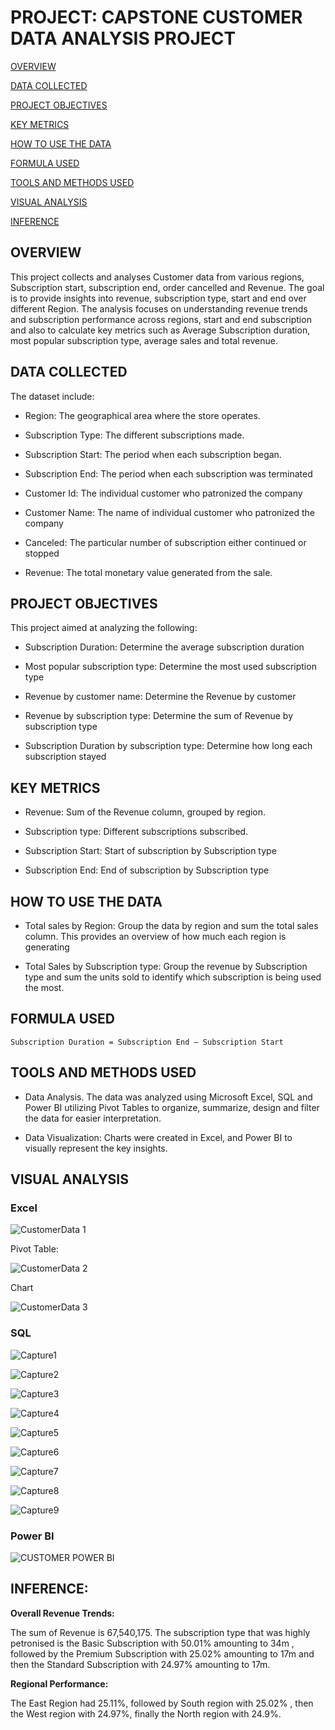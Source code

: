 # PROJECT: CAPSTONE CUSTOMER DATA ANALYSIS PROJECT

[OVERVIEW](#overview)

[DATA COLLECTED](#data-sources)

[PROJECT OBJECTIVES](#project-objective)

[KEY METRICS](#key-metrics)

[HOW TO USE THE DATA](#how-to-use-the-data)

[FORMULA USED](#formula-used)

[TOOLS AND METHODS USED](#tools-and-methods-used)

[VISUAL ANALYSIS](#visual-analysis)

[INFERENCE](#inference)


## OVERVIEW

This project collects and analyses Customer data from various regions, Subscription start,  subscription end, order cancelled and Revenue. The goal is to provide insights into revenue, subscription type, start and end over different Region. The analysis focuses on understanding revenue trends and subscription performance across regions, start and end subscription and also to calculate key metrics such as Average Subscription duration, most popular subscription type, average sales and total revenue.

## DATA COLLECTED

The dataset include:

- Region: The geographical area where the store operates.

- Subscription Type: The different subscriptions made.

- Subscription Start: The period when each subscription began.

- Subscription End: The period when each subscription was terminated

- Customer Id: The individual customer who patronized the company

- Customer Name: The name of individual customer who patronized the company

- Canceled: The particular number of subscription either continued or stopped

- Revenue: The total monetary value generated from the sale.

## PROJECT OBJECTIVES

This project aimed at analyzing the following:

- Subscription Duration: Determine the average subscription duration

- Most popular subscription type: Determine the most used subscription type

- Revenue by customer name: Determine the Revenue by customer

- Revenue by subscription type: Determine the sum of Revenue by subscription type

- Subscription Duration by subscription type: Determine how long each subscription stayed

## KEY METRICS

- Revenue: Sum of the Revenue column, grouped by region.

- Subscription type: Different subscriptions subscribed.

- Subscription Start: Start of subscription by Subscription type

- Subscription End: End of subscription by Subscription type

## HOW TO USE THE DATA

- Total sales by Region: Group the data by region and sum the total sales column. This provides an overview of how much each region is generating

- Total Sales by Subscription type: Group the revenue by Subscription type and sum the units sold to identify which subscription is being used the most.

## FORMULA USED
```
Subscription Duration = Subscription End – Subscription Start
```

## TOOLS AND METHODS USED

- Data Analysis. The data was analyzed using Microsoft Excel, SQL and Power BI utilizing Pivot Tables to organize, summarize, design and filter the data for easier interpretation.

- Data Visualization: Charts were created in Excel, and Power BI to visually represent the key insights.

## VISUAL ANALYSIS

 ### Excel
 
![CustomerData 1](https://github.com/user-attachments/assets/95d6eea3-951c-4ffa-b8c6-c1e6d9172ae1)

Pivot Table:

![CustomerData 2](https://github.com/user-attachments/assets/45915b73-e452-48f2-b083-edd65a9c5b60)

Chart

![CustomerData 3](https://github.com/user-attachments/assets/3e121df3-e97f-49fd-bc4d-0011de038112)


### SQL

![Capture1](https://github.com/user-attachments/assets/bf265c9f-5e31-4022-8b0a-a09d8dcd2576)


![Capture2](https://github.com/user-attachments/assets/2ebd333f-5136-48d8-bc94-84af43934983)


![Capture3](https://github.com/user-attachments/assets/f9912fb5-8214-4941-b566-d10bc005ae61)


![Capture4](https://github.com/user-attachments/assets/1056b08e-efd1-4211-8d2d-9b57acaf1437)


![Capture5](https://github.com/user-attachments/assets/de6afb64-f874-49f9-a742-9678e7441427)


![Capture6](https://github.com/user-attachments/assets/95b81b61-5168-4c51-9b6f-ac1e39602f11)


![Capture7](https://github.com/user-attachments/assets/1abff863-d8ef-466a-8a31-ae2bc5e8a6f7)


![Capture8](https://github.com/user-attachments/assets/cb478d38-76b2-4867-aaef-d8c379241ef2)


![Capture9](https://github.com/user-attachments/assets/72cd74e7-992e-401e-b55b-027ec3da9d91)


### Power BI

![CUSTOMER POWER BI](https://github.com/user-attachments/assets/098ca087-528b-42f9-8688-68f4f4051f9e)


## INFERENCE:

**Overall Revenue Trends:**

The sum of Revenue is 67,540,175. The subscription type that was highly petronised is the Basic Subscription with 50.01% amounting to 34m , followed by the Premium Subscription with 25.02% amounting to 17m and then the Standard Subscription with 24.97% amounting to 17m. 


**Regional Performance:**

The East Region had 25.11%, followed by South region with 25.02% , then the West region with 24.97%, finally the North region with 24.9%.


 



